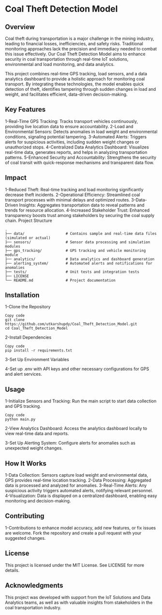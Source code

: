 # Coal Theft Detection Model
## Overview
Coal theft during transportation is a major challenge in the mining industry, leading to financial losses, inefficiencies, and safety risks. Traditional monitoring approaches lack the precision and immediacy needed to combat this issue effectively. Our Coal Theft Detection Model aims to enhance security in coal transportation through real-time IoT solutions, environmental and load monitoring, and data analytics.

This project combines real-time GPS tracking, load sensors, and a data analytics dashboard to provide a holistic approach for monitoring coal transport. By integrating these technologies, the model enables quick detection of theft, identifies tampering through sudden changes in load and weight, and facilitates efficient, data-driven decision-making.

## Key Features
1-Real-Time GPS Tracking: Tracks transport vehicles continuously, providing live location data to ensure accountability.
2-Load and Environmental Sensors: Detects anomalies in load weight and environmental conditions, signaling potential tampering.
3-Automated Alerts: Triggers alerts for suspicious activities, including sudden weight changes or unauthorized stops.
4-Centralized Data Analytics Dashboard: Visualizes real-time data, generates reports, and helps in analyzing transportation patterns.
5-Enhanced Security and Accountability: Strengthens the security of coal transit with quick-response mechanisms and transparent data flow.
## Impact
1-Reduced Theft: Real-time tracking and load monitoring significantly decrease theft incidents.
2-Operational Efficiency: Streamlined coal transport processes with minimal delays and optimized routes.
3-Data-Driven Insights: Aggregates transportation data to reveal patterns and trends for resource allocation.
4-Increased Stakeholder Trust: Enhanced transparency boosts trust among stakeholders by securing the coal supply chain.
Project Structure

```
.
├── data/                   # Contains sample and real-time data files (simulated or actual)
├── sensors/                # Sensor data processing and simulation modules
├── gps_tracking/           # GPS tracking and vehicle monitoring module
├── analytics/              # Data analytics and dashboard generation
├── alerting_system/        # Automated alerts and notifications for anomalies
├── tests/                  # Unit tests and integration tests
├── LICENSE
└── README.md               # Project documentation
```
## Installation
1-Clone the Repository

```
Copy code
git clone https://github.com/utkarshupdy/Coal_Theft_Detection_Model.git
cd Coal_Theft_Detection_Model
```
2-Install Dependencies

```
Copy code
pip install -r requirements.txt
```
3-Set Up Environment Variables

4-Set up .env with API keys and other necessary configurations for GPS and alert services.
## Usage
1-Initialize Sensors and Tracking: Run the main script to start data collection and GPS tracking.

```
Copy code
python main.py
```
2-View Analytics Dashboard: Access the analytics dashboard locally to view real-time data and reports.

3-Set Up Alerting System: Configure alerts for anomalies such as unexpected weight changes.

## How It Works
1-Data Collection: Sensors capture load weight and environmental data, GPS provides real-time location tracking.
2-Data Processing: Aggregated data is processed and analyzed for anomalies.
3-Real-Time Alerts: Any suspicious activity triggers automated alerts, notifying relevant personnel.
4-Visualization: Data is displayed on a centralized dashboard, enabling easy monitoring and decision-making.
## Contributing
1-Contributions to enhance model accuracy, add new features, or fix issues are welcome. Fork the repository and create a pull request with your suggested changes.

## License
This project is licensed under the MIT License. See LICENSE for more details.

## Acknowledgments
This project was developed with support from the IoT Solutions and Data Analytics teams, as well as with valuable insights from stakeholders in the coal transportation industry.

